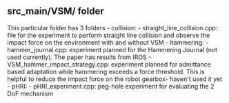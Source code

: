 ## **src_main/VSM/** folder 
This particular folder has 3 folders 
    - collision: 
        - straight_line_collision.cpp: file for the experiment to perform straight line collision and observe the impact force on the environment with and without VSM
    - hammering: 
        - hammer_journal.cpp: experiment planned for the Hammering Journal (not used currently). The paper has results from IROS
        - VSM_hammer_impact_strategy.cpp: experiment planned for admittance based adaptation while hammering exceeds a force threshold. This is helpful to reduce the impact force on the robot gearbox- haven't used it yet
    - pHRI: 
        - pHRI_experiment.cpp: peg-hole experiment for evaluating the 2 DoF mechanism 

        